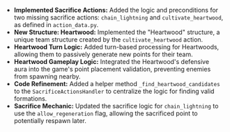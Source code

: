 *   **Implemented Sacrifice Actions:** Added the logic and preconditions for two missing sacrifice actions: `chain_lightning` and `cultivate_heartwood`, as defined in `action_data.py`.
*   **New Structure: Heartwood:** Implemented the "Heartwood" structure, a unique team structure created by the `cultivate_heartwood` action.
*   **Heartwood Turn Logic:** Added turn-based processing for Heartwoods, allowing them to passively generate new points for their team.
*   **Heartwood Gameplay Logic:** Integrated the Heartwood's defensive aura into the game's point placement validation, preventing enemies from spawning nearby.
*   **Code Refinement:** Added a helper method `_find_heartwood_candidates` to the `SacrificeActionsHandler` to centralize the logic for finding valid formations.
*   **Sacrifice Mechanic:** Updated the sacrifice logic for `chain_lightning` to use the `allow_regeneration` flag, allowing the sacrificed point to potentially respawn later.